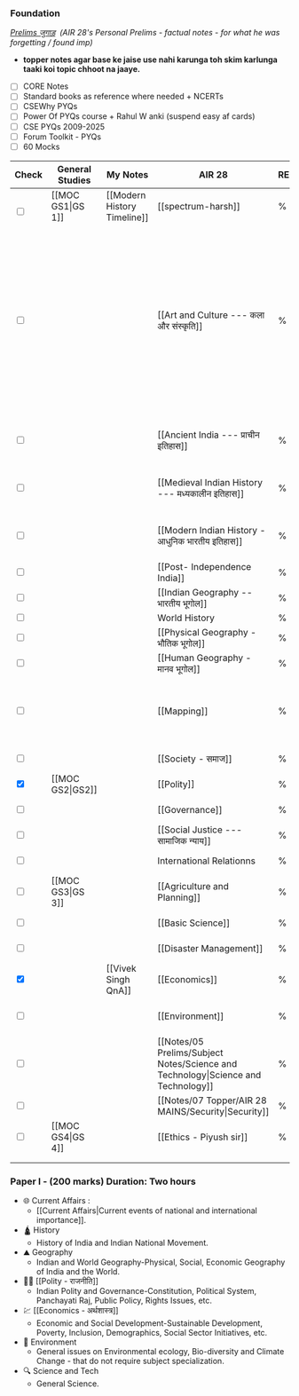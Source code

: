 ### Foundation 

*[Prelims जुगाड़](onenote:https://d.docs.live.net/9B24B3FB5359B984/Documents/Prelims%20Notes/Prelims%20जुगाड़.one#section-id={565E5879-76FB-854F-AF60-6391814FD094}&end)  (AIR 28's Personal Prelims - factual notes - for what he was forgetting / found imp)*
- **topper notes agar base ke jaise use nahi karunga toh skim karlunga taaki koi topic chhoot na jaaye.**
- [ ] CORE Notes 
- [ ] Standard books as reference where needed + NCERTs
- [ ] CSEWhy PYQs 
- [ ] Power Of PYQs course + Rahul W anki (suspend easy af cards)
- [ ] CSE PYQs 2009-2025
- [ ] Forum Toolkit - PYQs
- [ ] 60 Mocks

| **Check**                                         | **General Studies** | **My Notes**                | **AIR 28**                                                                        | **READ** | **Passive Revision** | **Remarks**                                                           | **EXTRA REMARKS**                                                                                                                             |
| ------------------------------------------------- | ------------------- | --------------------------- | --------------------------------------------------------------------------------- | -------- | -------------------- | --------------------------------------------------------------------- | --------------------------------------------------------------------------------------------------------------------------------------------- |
| <br><input type="checkbox" unchecked id="e02837"> | [[MOC GS1\|GS 1]]   | [[Modern History Timeline]] | [[spectrum-harsh]]                                                                | %        |                      | ***topper notes*** = timeline -> aid understanding.                   |                                                                                                                                               |
| <input type="checkbox" unchecked id="16ae67">     |                     |                             | [[Art and Culture --- कला और संस्कृति]]                                           | %        |                      | *VISION + AIR 28* **CD NCERT MUST**                                   | AIR 130 TN BOOKS STRATEGY IS EXTRA.<br><br>JUST READ CD NCERTS + THESE NOTES THEN [[Active Recall Questions]] AND PYQs to anki. = sufficient. |
| <input type="checkbox" unchecked id="f3fe3a">     |                     |                             | [[Ancient India --- प्राचीन इतिहास]]                                              | %        |                      | VISION + AIR 28 **CD NCERT MUST** - USE PYQs first strategy. (*arth*) | - \ -                                                                                                                                         |
| <input type="checkbox" unchecked id="1b2fd2">     |                     |                             | [[Medieval Indian History --- मध्यकालीन इतिहास]]                                  | %        |                      | VISION + AIR 28 **CD NCERT MUST** use pyq first strategy (*arth*)     | - \ -                                                                                                                                         |
| <input type="checkbox" unchecked id="fb607d">     |                     |                             | [[Modern Indian History - आधुनिक भारतीय इतिहास]]                                  | %        |                      | VISION + AIR 28 **CS NCERT MUST** use pyq first strategy (*arth*)     | - \ -                                                                                                                                         |
| <input type="checkbox" unchecked id="7e4de3">     |                     |                             | [[Post- Independence India]]                                                      | %        |                      | *SUFFICIENT*.                                                         |                                                                                                                                               |
| <input type="checkbox" unchecked id="9d48a6">     |                     |                             | [[Indian Geography -- भारतीय भूगोल]]                                              | %        |                      | **CD NCERT MUST**                                                     |                                                                                                                                               |
| <input type="checkbox" unchecked id="7de631">     |                     |                             | World History                                                                     | %        |                      | need mains notes.                                                     |                                                                                                                                               |
| <input type="checkbox" unchecked id="649be5">     |                     |                             | [[Physical Geography - भौतिक भूगोल]]                                              | %        |                      | **CD NCERT MUST**                                                     |                                                                                                                                               |
| <input type="checkbox" unchecked id="67ccff">     |                     |                             | [[Human Geography - मानव भूगोल]]                                                  | %        |                      | **CD NCERT MUST**                                                     |                                                                                                                                               |
| <input type="checkbox" unchecked id="0e551f">     |                     |                             | [[Mapping]]                                                                       | %        |                      | *Anki* - all made, already.                                           | Vision IAS updated mapping Lectures. - if time allows.                                                                                        |
| <input type="checkbox" unchecked id="62612b">     |                     |                             | [[Society - समाज]]                                                                | %        |                      | basic understanding.                                                  | mains + optional                                                                                                                              |
| <input type="checkbox" checked id="1133f4">       | [[MOC GS2\|GS2]]    |                             | [[Polity]]                                                                        | %        |                      | **LAXMIKANT** + Bare act Anki.                                        |                                                                                                                                               |
| <input type="checkbox" unchecked id="f01bb0">     |                     |                             | [[Governance]]                                                                    | %        |                      | basic understanding.                                                  |                                                                                                                                               |
| <input type="checkbox" unchecked id="96fc60">     |                     |                             | [[Social Justice --- सामाजिक न्याय]]                                              | %        |                      | basic understanding.                                                  |                                                                                                                                               |
| <input type="checkbox" unchecked id="0ef50d">     |                     |                             | International Relationns                                                          | %        |                      | M PURI Lectures? -if time allows.                                     | **mains notes.**                                                                                                                              |
| <input type="checkbox" unchecked id="c183f9">     | [[MOC GS3\|GS 3]]   |                             | [[Agriculture and Planning]]                                                      | %        |                      | basic understanding.                                                  | **mains notes**                                                                                                                               |
| <input type="checkbox" unchecked id="bc598f">     |                     |                             | [[Basic Science]]                                                                 | %        |                      |                                                                       | **SHIVIN FIRST.**                                                                                                                             |
| <input type="checkbox" unchecked id="301805">     |                     |                             | [[Disaster Management]]                                                           | %        |                      |                                                                       | **mains notes.**                                                                                                                              |
| <input type="checkbox" checked id="75ffe4">       |                     | [[Vivek Singh QnA]]         | [[Economics]]                                                                     | %        |                      | This + CD NCERTS.                                                     | Ketanomy? for reference.                                                                                                                      |
| <input type="checkbox" unchecked id="cfb66c">     |                     |                             | [[Environment]]                                                                   | %        |                      | shivin + this. = enough. PYQs first appraoch?                         | **SHIVIN FIRST.**                                                                                                                             |
| <input type="checkbox" unchecked id="4b20a7">     |                     |                             | [[Notes/05 Prelims/Subject Notes/Science and Technology\|Science and Technology]] | %        |                      | CURRENT FOCUSED.                                                      | **SHIVIN FIRST.**                                                                                                                             |
| <input type="checkbox" unchecked id="f08c19">     |                     |                             | [[Notes/07 Topper/AIR 28 MAINS/Security\|Security]]                               | %        |                      |                                                                       | **mains notes.**                                                                                                                              |
| <input type="checkbox" unchecked id="0fe323">     | [[MOC GS4\|GS 4]]   |                             | [[Ethics - Piyush sir]]                                                           | %        |                      | Mains notes. use these just for value addition/reference.             |                                                                                                                                               |
|                                                   |                     |                             |                                                                                   |          |                      |                                                                       |                                                                                                                                               |
|                                                   |                     |                             |                                                                                   |          |                      |                                                                       |                                                                                                                                               |

### Paper I - (200 marks) Duration: Two hours

- 🌐 Current Affairs :
	- [[Current Affairs|Current events of national and international importance]].
- 🛕 History 
	- History of India and Indian National Movement.
- ⛰️ Geography
	- Indian and World Geography-Physical, Social, Economic Geography of India and the World.
- 👩‍⚖️ [[Polity - राजनीति]]
	- Indian Polity and Governance-Constitution, Political System, Panchayati Raj, Public Policy, Rights Issues, etc.
- 💹 [[Economics - अर्थशास्त्र]]
	- Economic and Social Development-Sustainable Development, Poverty, Inclusion, Demographics, Social Sector Initiatives, etc.
- 🐧 Environment
	- General issues on Environmental ecology, Bio-diversity and Climate Change - that do not require subject specialization.
- 🔍 Science and Tech
	- General Science.
